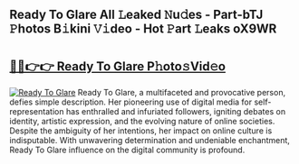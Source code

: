 ## Ready To Glare All 𝙻eaked 𝙽u𝚍es - Part-bTJ 𝙿hotos B𝚒kini 𝚅𝚒deo - Hot 𝙿art 𝙻eaks oX9WR

# <h2><a href="http://ld3bx3u.urlbe.top/?page=Ready+To+Glare">🔗🔗👉👉 Ready To Glare P𝚑oto𝚜Vid𝚎o</a></h2>

[![Ready To Glare](https://i.imgur.com/eBuTRDB.gif)](http://ld3bx3u.urlbe.top/?page=Ready+To+Glare)
Ready To Glare, a multifaceted and provocative person, defies simple description. Her pioneering use of digital media for self-representation has enthralled and infuriated followers, igniting debates on identity, artistic expression, and the evolving nature of online societies. Despite the ambiguity of her intentions, her impact on online culture is indisputable. With unwavering determination and undeniable enchantment, Ready To Glare influence on the digital community is profound.

